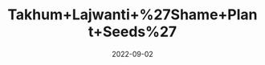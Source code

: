 ---
title: 'Takhum+Lajwanti+%27Shame+Plant+Seeds%27'
date: '2022-09-02' 
metatag: '' 
inventory: '0' 
draft: false 
# meta description 
shortDescripton: ''
description: 'Seed'
longdescription: ''
featured: True
# product Price
price: '60.0'
# Product Short Description
shortDescription: ''
productID: '94A02CE6-9E2A-ED11-9968-005056B3A416'
type: 'products'
category: 'Seed' 
thumnailproduct: 'https://aminsaddiquidawakhana.eralive.net/images/products/94A02CE6-9E2A-ED11-9968-005056B3A4161.png' 
images:
  - image: 'images/products/94A02CE6-9E2A-ED11-9968-005056B3A4161.png'  
Variants:
---